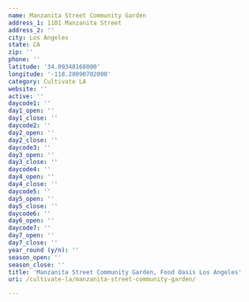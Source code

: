 ```yaml
---
name: Manzanita Street Community Garden
address_1: 1101 Manzanita Street
address_2: ''
city: Los Angeles
state: CA
zip: ''
phone: ''
latitude: '34.09348168000'
longitude: '-118.28090702000'
category: Cultivate LA
website: ''
active: ''
daycode1: ''
day1_open: ''
day1_close: ''
daycode2: ''
day2_open: ''
day2_close: ''
daycode3: ''
day3_open: ''
day3_close: ''
daycode4: ''
day4_open: ''
day4_close: ''
daycode5: ''
day5_open: ''
day5_close: ''
daycode6: ''
day6_open: ''
daycode7: ''
day7_open: ''
day7_close: ''
year_round (y/n): ''
season_open: ''
season_close: ''
title: 'Manzanita Street Community Garden, Food Oasis Los Angeles'
uri: /cultivate-la/manzanita-street-community-garden/

---
```

